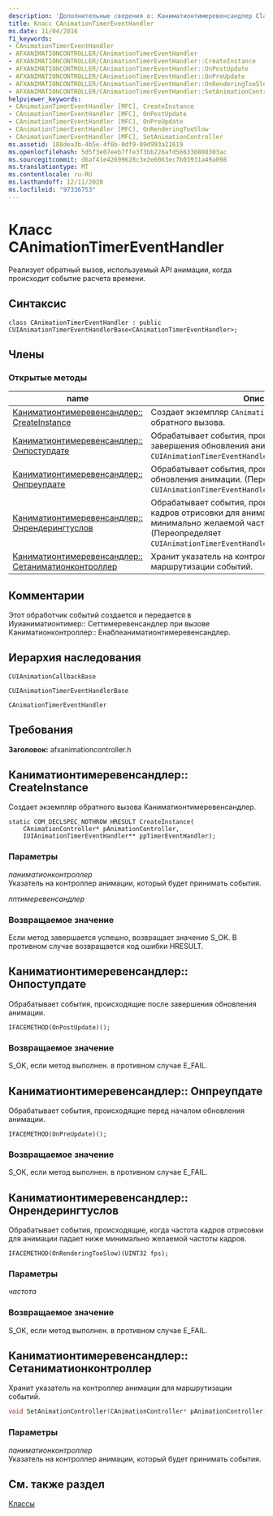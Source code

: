 ```yaml
---
description: 'Дополнительные сведения о: Каниматионтимеревенсандлер Class'
title: Класс CAnimationTimerEventHandler
ms.date: 11/04/2016
f1_keywords:
- CAnimationTimerEventHandler
- AFXANIMATIONCONTROLLER/CAnimationTimerEventHandler
- AFXANIMATIONCONTROLLER/CAnimationTimerEventHandler::CreateInstance
- AFXANIMATIONCONTROLLER/CAnimationTimerEventHandler::OnPostUpdate
- AFXANIMATIONCONTROLLER/CAnimationTimerEventHandler::OnPreUpdate
- AFXANIMATIONCONTROLLER/CAnimationTimerEventHandler::OnRenderingTooSlow
- AFXANIMATIONCONTROLLER/CAnimationTimerEventHandler::SetAnimationController
helpviewer_keywords:
- CAnimationTimerEventHandler [MFC], CreateInstance
- CAnimationTimerEventHandler [MFC], OnPostUpdate
- CAnimationTimerEventHandler [MFC], OnPreUpdate
- CAnimationTimerEventHandler [MFC], OnRenderingTooSlow
- CAnimationTimerEventHandler [MFC], SetAnimationController
ms.assetid: 188dea3b-4b5e-4f6b-8df9-09d993a21619
ms.openlocfilehash: 5d5f3e07eeb7ffe3f3bb226afd566330808303ac
ms.sourcegitcommit: d6af41e42699628c3e2e6063ec7b03931a49a098
ms.translationtype: MT
ms.contentlocale: ru-RU
ms.lasthandoff: 12/11/2020
ms.locfileid: "97336753"
---
```

# <a name="canimationtimereventhandler-class"></a>Класс CAnimationTimerEventHandler

Реализует обратный вызов, используемый API анимации, когда происходит событие расчета времени.

## <a name="syntax"></a>Синтаксис

```
class CAnimationTimerEventHandler : public CUIAnimationTimerEventHandlerBase<CAnimationTimerEventHandler>;
```

## <a name="members"></a>Члены

### <a name="public-methods"></a>Открытые методы

|name|Описание|
|----------|-----------------|
|[Каниматионтимеревенсандлер:: CreateInstance](#createinstance)|Создает экземпляр `CAnimationTimerEventHandler` обратного вызова.|
|[Каниматионтимеревенсандлер:: Онпоступдате](#onpostupdate)|Обрабатывает события, происходящие после завершения обновления анимации. (Переопределяет `CUIAnimationTimerEventHandlerBase::OnPostUpdate`.)|
|[Каниматионтимеревенсандлер:: Онпреупдате](#onpreupdate)|Обрабатывает события, происходящие перед началом обновления анимации. (Переопределяет `CUIAnimationTimerEventHandlerBase::OnPreUpdate`.)|
|[Каниматионтимеревенсандлер:: Онрендерингтуслов](#onrenderingtooslow)|Обрабатывает события, происходящие, когда частота кадров отрисовки для анимации падает ниже минимально желаемой частоты кадров. (Переопределяет `CUIAnimationTimerEventHandlerBase::OnRenderingTooSlow`.)|
|[Каниматионтимеревенсандлер:: Сетаниматионконтроллер](#setanimationcontroller)|Хранит указатель на контроллер анимации для маршрутизации событий.|

## <a name="remarks"></a>Комментарии

Этот обработчик событий создается и передается в Иуианиматионтимер:: Сеттимеревенсандлер при вызове Каниматионконтроллер:: Енаблеаниматионтимеревенсандлер.

## <a name="inheritance-hierarchy"></a>Иерархия наследования

`CUIAnimationCallbackBase`

`CUIAnimationTimerEventHandlerBase`

`CAnimationTimerEventHandler`

## <a name="requirements"></a>Требования

**Заголовок:** afxanimationcontroller.h

## <a name="canimationtimereventhandlercreateinstance"></a><a name="createinstance"></a> Каниматионтимеревенсандлер:: CreateInstance

Создает экземпляр обратного вызова Каниматионтимеревенсандлер.

```
static COM_DECLSPEC_NOTHROW HRESULT CreateInstance(
    CAnimationController* pAnimationController,
    IUIAnimationTimerEventHandler** ppTimerEventHandler);
```

### <a name="parameters"></a>Параметры

*паниматионконтроллер*<br/>
Указатель на контроллер анимации, который будет принимать события.

*пптимеревенсандлер*

### <a name="return-value"></a>Возвращаемое значение

Если метод завершается успешно, возвращает значение S_OK. В противном случае возвращается код ошибки HRESULT.

## <a name="canimationtimereventhandleronpostupdate"></a><a name="onpostupdate"></a> Каниматионтимеревенсандлер:: Онпоступдате

Обрабатывает события, происходящие после завершения обновления анимации.

```
IFACEMETHOD(OnPostUpdate)();
```

### <a name="return-value"></a>Возвращаемое значение

S_OK, если метод выполнен. в противном случае E_FAIL.

## <a name="canimationtimereventhandleronpreupdate"></a><a name="onpreupdate"></a> Каниматионтимеревенсандлер:: Онпреупдате

Обрабатывает события, происходящие перед началом обновления анимации.

```
IFACEMETHOD(OnPreUpdate)();
```

### <a name="return-value"></a>Возвращаемое значение

S_OK, если метод выполнен. в противном случае E_FAIL.

## <a name="canimationtimereventhandleronrenderingtooslow"></a><a name="onrenderingtooslow"></a> Каниматионтимеревенсандлер:: Онрендерингтуслов

Обрабатывает события, происходящие, когда частота кадров отрисовки для анимации падает ниже минимально желаемой частоты кадров.

```
IFACEMETHOD(OnRenderingTooSlow)(UINT32 fps);
```

### <a name="parameters"></a>Параметры

*частота*

### <a name="return-value"></a>Возвращаемое значение

S_OK, если метод выполнен. в противном случае E_FAIL.

## <a name="canimationtimereventhandlersetanimationcontroller"></a><a name="setanimationcontroller"></a> Каниматионтимеревенсандлер:: Сетаниматионконтроллер

Хранит указатель на контроллер анимации для маршрутизации событий.

```cpp
void SetAnimationController(CAnimationController* pAnimationController);
```

### <a name="parameters"></a>Параметры

*паниматионконтроллер*<br/>
Указатель на контроллер анимации, который будет принимать события.

## <a name="see-also"></a>См. также раздел

[Классы](../../mfc/reference/mfc-classes.md)

